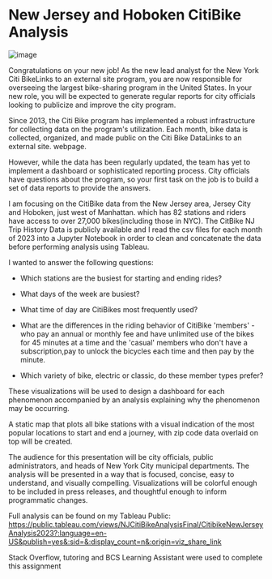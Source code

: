 # New Jersey and Hoboken CitiBike Analysis

![image](https://github.com/meehal0203/citibike_tableau/assets/146681542/7f60c50b-7ce9-4e7c-a000-8e737d4004a4)


Congratulations on your new job! As the new lead analyst for the New York Citi BikeLinks to an external site program, you are now responsible for overseeing the largest bike-sharing program in the United States. In your new role, you will be expected to generate regular reports for city officials looking to publicize and improve the city program.

Since 2013, the Citi Bike program has implemented a robust infrastructure for collecting data on the program's utilization. Each month, bike data is collected, organized, and made public on the Citi Bike DataLinks to an external site. webpage.

However, while the data has been regularly updated, the team has yet to implement a dashboard or sophisticated reporting process. City officials have questions about the program, so your first task on the job is to build a set of data reports to provide the answers. 

I am focusing on the CitiBike data from the New Jersey area, Jersey City and Hoboken, just west of Manhattan. which has 82 stations and riders have access to over 27,000 bikes(including those in NYC).
The CitBike NJ Trip History Data is publicly available and I read the csv files for each month of 2023 into a Jupyter Notebook in order to clean and concatenate the data before performing analysis using Tableau.

I wanted to answer the following questions:

* Which stations are the busiest for starting and ending rides?
  
* What days of the week are busiest?

* What time of day are CitiBikes most frequently used?

* What are the differences in the riding behavior of CitiBike 'members' -  who pay an annual or monthly fee and have unlimited use of the bikes for 45 minutes at a time and the 'casual' members who don't have a subscription,pay to unlock the bicycles each time and then pay by the minute.

* Which variety of bike, electric or classic, do these member types prefer?

These visualizations will be used to design a dashboard for each phenomenon accompanied by an analysis explaining why the phenomenon may be occurring.

A static map that plots all bike stations with a visual indication of the most popular locations to start and end a journey, with zip code data overlaid on top will be created.

The audience for this presentation will be city officials, public administrators, and heads of New York City municipal departments. The analysis will be presented in a way that is focused, concise, easy to understand, and visually compelling. Visualizations will be colorful enough to be included in press releases, and thoughtful enough to inform programmatic changes.


Full analysis can be found on my Tableau Public: https://public.tableau.com/views/NJCitiBikeAnalysisFinal/CitibikeNewJerseyAnalysis2023?:language=en-US&publish=yes&:sid=&:display_count=n&:origin=viz_share_link



Stack Overflow, tutoring and BCS Learning Assistant were used to complete this assignment
